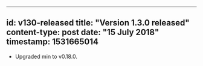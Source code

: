 -----
id: v130-released
title: "Version 1.3.0 released"
content-type: post
date: "15 July 2018"
timestamp: 1531665014
-----

* Upgraded min to v0.18.0.
